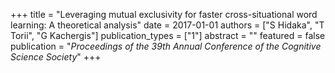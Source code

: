 +++
title = "Leveraging mutual exclusivity for faster cross-situational word learning: A theoretical analysis"
date = 2017-01-01
authors = ["S Hidaka", "T Torii", "G Kachergis"]
publication_types = ["1"]
abstract = ""
featured = false
publication = "*Proceedings of the 39th Annual Conference of the Cognitive Science Society*"
+++

